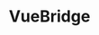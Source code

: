 ---
layout: home

title: VueBridge
titleTemplate: Tooling & Templates for interoperable Vue Components

hero:
  name: VueBridge
  text: Tooling & Templates for interoperable Vue Components
  tagline: Simplifying the creation and maintenance of Vue component libraries supporting Vue 2 and 3
  image:
    src: /logo.png
    alt: VueBridge
  actions:
    - theme: brand
      text: Get Started
      link: /getting-started/
    - theme: alt
      text: Why VueBridge?
      link: /topics/introduction-why-vue-bridge/
    - theme: alt
      text: View on GitHub
      link: https://github.com/vue-bridghe/vue-bridge

features:
  - icon: 🪄
    title: Quickstart with Templates
    details: Start projects easily with pre-configured templates
  - icon: 🔦
    title: Typescript support
    details: Template support Type generation  for both versions.
  - icon: 🗂
    title: Extensive Documentation
    details: Our docs provide quick How.Ton guides as well as background info for all aspects of interoperable libraries.
  - icon: ☁️
    title: Lightweight Runtime
    details: tiny (max. 600b gzip) runtime library polyfills commonly used APIs that are different in Vue 2 and Vue 3
  - icon: 📦
    title: Universal Build Plugin
    details: Optimize your code for Vue 2 or Vue 3 at build-time with ease.
  - icon: 🔩
    title: Eslint support
    details: Let eslint help you avoid mistakes in making your library interoperable.
---